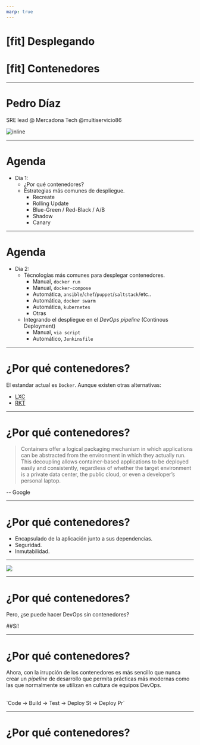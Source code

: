 ```yaml
---
marp: true
---
```


# [fit] Desplegando
# [fit] Contenedores
---
# Pedro Díaz

SRE lead @ Mercadona Tech
@multiservicio86

![inline](https://storage.googleapis.com/mercadonatech/assets/img/teamimages/MercadonaOnlineTeam20200107-16.jpg)

---
# Agenda

- Día 1:
    - ¿Por qué contenedores?
    - Estrategias más comunes de despliegue.
        - Recreate
        - Rolling Update
        - Blue-Green / Red-Black / A/B
        - Shadow
        - Canary

---
# Agenda

- Día 2:
    - Técnologías más comunes para desplegar contenedores.
        - Manual, `docker run`
        - Manual, `docker-compose`
        - Automática, `ansible`/`chef`/`puppet`/`saltstack`/etc..
        - Automática, `docker swarm`
        - Automática, `kubernetes`
        - Otras
    - Integrando el despliegue en el _DevOps pipeline_ (Continous Deployment)
        - Manual, `via script`
        - Automático, `Jenkinsfile`

---
# ¿Por qué contenedores?

El estandar actual es `Docker`. Aunque existen otras alternativas:

- [LXC](https://linuxcontainers.org)
- [RKT](https://coreos.com/rkt/)

---
# ¿Por qué contenedores?

> Containers offer a logical packaging mechanism in which applications can be abstracted from the environment in which they actually run. This decoupling allows container-based applications to be deployed easily and consistently, regardless of whether the target environment is a private data center, the public cloud, or even a developer’s personal laptop.

-- Google

---
# ¿Por qué contenedores?

- Encapsulado de la aplicación junto a sus dependencias.
- Seguridad.
- Inmutabilidad.

---
![](https://youtu.be/II4PFe9BbmE)

---
# ¿Por qué contenedores?
Pero, ¿se puede hacer DevOps sin contenedores?

##Sí!

---
# ¿Por qué contenedores?

Ahora, con la irrupción de los contenedores es más sencillo que nunca crear un _pipeline_ de desarrollo que permita prácticas más modernas como las que normalmente se utilizan en cultura de equipos DevOps.

<br/>
`Code -> Build -> Test -> Deploy St -> Deploy Pr`

---
# ¿Por qué contenedores?
